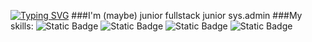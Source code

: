 [![Typing SVG](https://readme-typing-svg.demolab.com?font=Fira+Code&pause=1000&color=6A02F7&width=435&lines=Hi+there%F0%9F%91%8B%2C+I'm+Rafcha)](https://git.io/typing-svg)
###I'm (maybe) junior fullstack junior sys.admin
###My skills:
![Static Badge](https://img.shields.io/badge/Rust-orange) ![Static Badge](https://img.shields.io/badge/javascript-yellow) ![Static Badge](https://img.shields.io/badge/typescript-blue) ![Static Badge](https://img.shields.io/badge/c-white)
